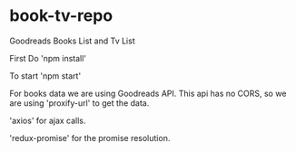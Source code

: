 # book-tv-repo
Goodreads Books List and Tv List


First Do 'npm install'

To start 'npm start'

For books data we are using Goodreads API. This api has no CORS, so we are using 'proxify-url' to get the data.

'axios' for ajax calls.

'redux-promise' for the promise resolution.